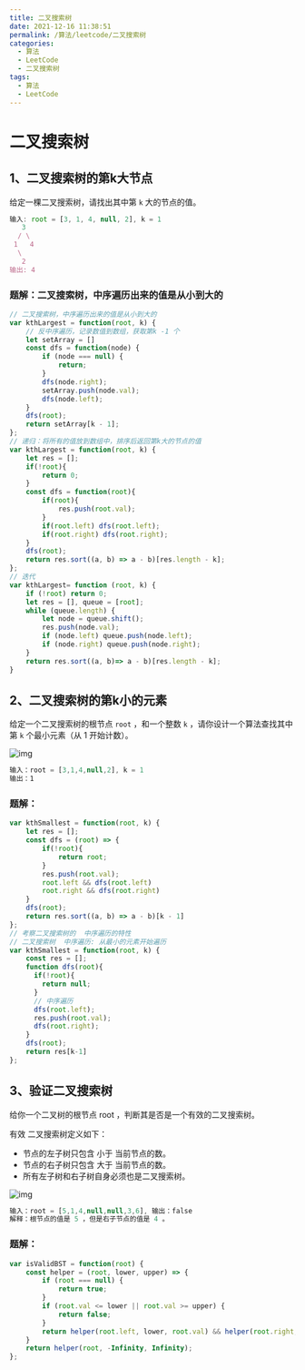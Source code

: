 ```yaml
---
title: 二叉搜索树
date: 2021-12-16 11:38:51
permalink: /算法/leetcode/二叉搜索树
categories:
  - 算法
  - LeetCode
  - 二叉搜索树
tags:
  - 算法
  - LeetCode
---
```

# 二叉搜索树

## 1、二叉搜索树的第k大节点

给定一棵二叉搜索树，请找出其中第 `k` 大的节点的值。

```javascript
输入: root = [3, 1, 4, null, 2], k = 1
   3
  / \
 1   4
  \
   2
输出: 4
```

### 题解：二叉搜索树，中序遍历出来的值是从小到大的

```javascript
// 二叉搜索树，中序遍历出来的值是从小到大的
var kthLargest = function(root, k) {
    // 反中序遍历，记录数值到数组，获取第k -1 个
    let setArray = []
    const dfs = function(node) {
        if (node === null) {
            return;
        }
        dfs(node.right);
        setArray.push(node.val);
        dfs(node.left); 
    }
    dfs(root);
    return setArray[k - 1];
};
// 递归：将所有的值放到数组中，排序后返回第k大的节点的值
var kthLargest = function(root, k) {
    let res = [];
    if(!root){
        return 0;
    }
    const dfs = function(root){
        if(root){
            res.push(root.val);
        }
        if(root.left) dfs(root.left);
        if(root.right) dfs(root.right);
    }
    dfs(root);
    return res.sort((a, b) => a - b)[res.length - k];
};
// 迭代
var kthLargest= function (root, k) {
    if (!root) return 0;
    let res = [], queue = [root];
    while (queue.length) {
        let node = queue.shift();
        res.push(node.val);
        if (node.left) queue.push(node.left);
        if (node.right) queue.push(node.right);
    }
    return res.sort((a, b)=> a - b)[res.length - k];
}
```

## 2、二叉搜索树的第k小的元素

给定一个二叉搜索树的根节点 `root` ，和一个整数 `k` ，请你设计一个算法查找其中第 `k` 个最小元素（从 1 开始计数）。

![img](/images/算法/230.png)

```javascript
输入：root = [3,1,4,null,2], k = 1
输出：1
```

### 题解：

```javascript
var kthSmallest = function(root, k) {
    let res = [];
    const dfs = (root) => {
        if(!root){
            return root; 
        }
        res.push(root.val);
        root.left && dfs(root.left)
        root.right && dfs(root.right)
    }
    dfs(root);
    return res.sort((a, b) => a - b)[k - 1]
};
// 考察二叉搜索树的  中序遍历的特性
// 二叉搜索树  中序遍历: 从最小的元素开始遍历
var kthSmallest = function(root, k) {
    const res = [];
    function dfs(root){
      if(!root){
        return null;
      }
      // 中序遍历
      dfs(root.left);
      res.push(root.val);
      dfs(root.right);
    }
    dfs(root);
    return res[k-1]
};
```

## 3、验证二叉搜索树

给你一个二叉树的根节点 root ，判断其是否是一个有效的二叉搜索树。

有效 二叉搜索树定义如下：

* 节点的左子树只包含 小于 当前节点的数。
* 节点的右子树只包含 大于 当前节点的数。
* 所有左子树和右子树自身必须也是二叉搜索树。

![img](/images/算法/98.png)

```javascript
输入：root = [5,1,4,null,null,3,6], 输出：false
解释：根节点的值是 5 ，但是右子节点的值是 4 。
```

### 题解：

```javascript
var isValidBST = function(root) {
    const helper = (root, lower, upper) => {
        if (root === null) {
            return true;
        }
        if (root.val <= lower || root.val >= upper) {
            return false;
        }
        return helper(root.left, lower, root.val) && helper(root.right, root.val, upper);
    }
    return helper(root, -Infinity, Infinity);
};
```
